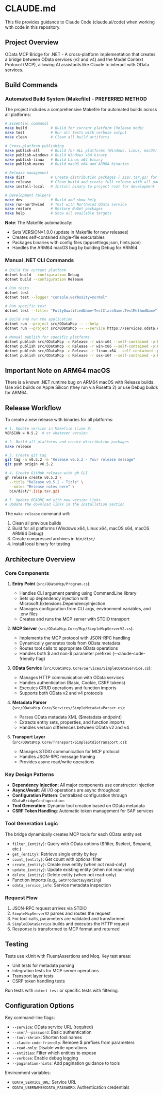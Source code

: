 # CLAUDE.md

This file provides guidance to Claude Code (claude.ai/code) when working with code in this repository.

## Project Overview

OData MCP Bridge for .NET - A cross-platform implementation that creates a bridge between OData services (v2 and v4) and the Model Context Protocol (MCP), allowing AI assistants like Claude to interact with OData services.

## Build Commands

### Automated Build System (Makefile) - PREFERRED METHOD

The project includes a comprehensive Makefile for automated builds across all platforms:

```bash
# Essential commands
make build           # Build for current platform (Release mode)
make test            # Run all tests with verbose output
make clean           # Clean all build artifacts

# Cross-platform publishing
make publish-all     # Build for ALL platforms (Windows, Linux, macOS)
make publish-windows # Build Windows x64 binary
make publish-linux   # Build Linux x64 binary  
make publish-macos   # Build macOS x64 and ARM64 binaries

# Release management
make dist            # Create distribution packages (.zip/.tar.gz) for all platforms
make release         # Clean build and create full release with all packages
make install-local   # Install binary to project root for development

# Development helpers
make dev             # Build and show help
make run-northwind   # Test with Northwind OData service
make restore         # Restore NuGet packages
make help            # Show all available targets
```

**Note**: The Makefile automatically:
- Sets VERSION=1.0.0 (update in Makefile for new releases)
- Creates self-contained single-file executables
- Packages binaries with config files (appsettings.json, hints.json)
- Handles the ARM64 macOS bug by building Debug for ARM64

### Manual .NET CLI Commands

```bash
# Build for current platform
dotnet build --configuration Debug
dotnet build --configuration Release

# Run tests
dotnet test
dotnet test --logger "console;verbosity=normal"

# Run specific test
dotnet test --filter "FullyQualifiedName~TestClassName.TestMethodName"

# Build and run the application
dotnet run --project src/ODataMcp -- --help
dotnet run --project src/ODataMcp -- --service https://services.odata.org/V2/OData/OData.svc/

# Manual publish for specific platforms
dotnet publish src/ODataMcp -c Release -r win-x64 --self-contained -p:PublishSingleFile=true
dotnet publish src/ODataMcp -c Release -r win-x86 --self-contained -p:PublishSingleFile=true
dotnet publish src/ODataMcp -c Release -r linux-x64 --self-contained -p:PublishSingleFile=true
dotnet publish src/ODataMcp -c Release -r osx-x64 --self-contained -p:PublishSingleFile=true
```

## Important Note on ARM64 macOS

There is a known .NET runtime bug on ARM64 macOS with Release builds. Use x64 builds on Apple Silicon (they run via Rosetta 2) or use Debug builds for ARM64.

## Release Workflow

To create a new release with binaries for all platforms:

```bash
# 1. Update version in Makefile (line 9)
VERSION = 0.5.2  # or whatever version

# 2. Build all platforms and create distribution packages
make release

# 3. Create git tag
git tag -a v0.5.2 -m "Release v0.5.2 - Your release message"
git push origin v0.5.2

# 4. Create GitHub release with gh CLI
gh release create v0.5.2 \
  --title "Release v0.5.2 - Title" \
  --notes "Release notes here" \
  bin/dist/*.{zip,tar.gz}

# 5. Update README.md with new version links
# Update the download links in the Installation section
```

The `make release` command will:
1. Clean all previous builds
2. Build for all platforms (Windows x64, Linux x64, macOS x64, macOS ARM64 Debug)
3. Create compressed archives in `bin/dist/`
4. Install local binary for testing

## Architecture Overview

### Core Components

1. **Entry Point** (`src/ODataMcp/Program.cs`):
   - Handles CLI argument parsing using CommandLine library
   - Sets up dependency injection with Microsoft.Extensions.DependencyInjection
   - Manages configuration from CLI args, environment variables, and .env files
   - Creates and runs the MCP server with STDIO transport

2. **MCP Server** (`src/ODataMcp.Core/Mcp/SimpleMcpServerV2.cs`):
   - Implements the MCP protocol with JSON-RPC handling
   - Dynamically generates tools from OData metadata
   - Routes tool calls to appropriate OData operations
   - Handles both $ and non-$ parameter prefixes (--claude-code-friendly flag)

3. **OData Service** (`src/ODataMcp.Core/Services/SimpleODataService.cs`):
   - Manages HTTP communication with OData services
   - Handles authentication (Basic, Cookie, CSRF tokens)
   - Executes CRUD operations and function imports
   - Supports both OData v2 and v4 protocols

4. **Metadata Parser** (`src/ODataMcp.Core/Services/SimpleMetadataParser.cs`):
   - Parses OData metadata XML ($metadata endpoint)
   - Extracts entity sets, properties, and function imports
   - Handles version differences between OData v2 and v4

5. **Transport Layer** (`src/ODataMcp.Core/Transport/SimpleStdioTransport.cs`):
   - Manages STDIO communication for MCP protocol
   - Handles JSON-RPC message framing
   - Provides async read/write operations

### Key Design Patterns

- **Dependency Injection**: All major components use constructor injection
- **Async/Await**: All I/O operations are async throughout
- **Configuration Pattern**: Centralized configuration through `ODataBridgeConfiguration`
- **Tool Generation**: Dynamic tool creation based on OData metadata
- **CSRF Token Handling**: Automatic token management for SAP services

### Tool Generation Logic

The bridge dynamically creates MCP tools for each OData entity set:
- `filter_{entity}`: Query with OData options ($filter, $select, $expand, etc.)
- `get_{entity}`: Retrieve single entity by key
- `count_{entity}`: Get count with optional filter
- `create_{entity}`: Create new entity (when not read-only)
- `update_{entity}`: Update existing entity (when not read-only)
- `delete_{entity}`: Delete entity (when not read-only)
- Function imports (e.g., `GetProductsByRating`)
- `odata_service_info`: Service metadata inspection

### Request Flow

1. JSON-RPC request arrives via STDIO
2. `SimpleMcpServerV2` parses and routes the request
3. For tool calls, parameters are validated and transformed
4. `SimpleODataService` builds and executes the HTTP request
5. Response is transformed to MCP format and returned

## Testing

Tests use xUnit with FluentAssertions and Moq. Key test areas:
- Unit tests for metadata parsing
- Integration tests for MCP server operations
- Transport layer tests
- CSRF token handling tests

Run tests with `dotnet test` or specific tests with filtering.

## Configuration Options

Key command-line flags:
- `--service`: OData service URL (required)
- `--user`/`--password`: Basic authentication
- `--tool-shrink`: Shorten tool names
- `--claude-code-friendly`: Remove $ prefixes from parameters
- `--read-only`: Disable write operations
- `--entities`: Filter which entities to expose
- `--verbose`: Enable debug logging
- `--pagination-hints`: Add pagination guidance to tools

Environment variables:
- `ODATA_SERVICE_URL`: Service URL
- `ODATA_USERNAME`/`ODATA_PASSWORD`: Authentication credentials